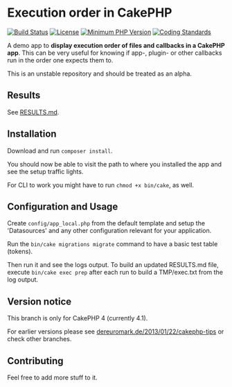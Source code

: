 # Execution order in CakePHP

[![Build Status](https://api.travis-ci.org/dereuromark/executionorder.svg?branch=master)](https://travis-ci.org/dereuromark/executionorder)
[![License](https://poser.pugx.org/cakephp/app/license.svg)](https://packagist.org/packages/cakephp/app)
[![Minimum PHP Version](http://img.shields.io/badge/php-%3E%3D%207.2-8892BF.svg)](https://php.net/)
[![Coding Standards](https://img.shields.io/badge/cs-PSR--2--R-yellow.svg)](https://github.com/php-fig-rectified/fig-rectified-standards)

A demo app to **display execution order of files and callbacks in a CakePHP app**.
This can be very useful for knowing if app-, plugin- or other callbacks run in the
order one expects them to.

This is an unstable repository and should be treated as an alpha.

## Results

See [RESULTS.md](RESULTS.md).

## Installation

Download and run `composer install`.

You should now be able to visit the path to where you installed the app and see
the setup traffic lights.

For CLI to work you might have to run `chmod +x bin/cake`, as well.

## Configuration and Usage

Create `config/app_local.php` from the default template and setup the 'Datasources' and any other
configuration relevant for your application.

Run the `bin/cake migrations migrate` command to have a basic test table (tokens).

Then run it and see the logs output.
To build an updated RESULTS.md file, execute `bin/cake exec prep` after each run to build a TMP/exec.txt from the log output.

## Version notice
This branch is only for CakePHP 4 (currently 4.1).

For earlier versions please see [dereuromark.de/2013/01/22/cakephp-tips](http://www.dereuromark.de/2013/01/22/cakephp-tips/#dispatcher-execution-order)
or check other branches.

## Contributing

Feel free to add more stuff to it.
